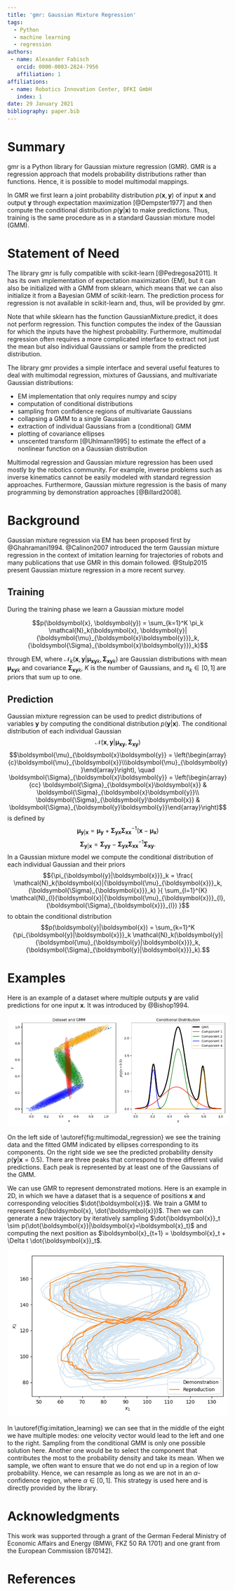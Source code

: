 ```yaml
---
title: 'gmr: Gaussian Mixture Regression'
tags:
  - Python
  - machine learning
  - regression
authors:
 - name: Alexander Fabisch
   orcid: 0000-0003-2824-7956
   affiliation: 1
affiliations:
 - name: Robotics Innovation Center, DFKI GmbH
   index: 1
date: 29 January 2021
bibliography: paper.bib
---
```


# Summary

gmr is a Python library for Gaussian mixture regression (GMR). GMR is a
regression approach that models probability distributions rather than
functions. Hence, it is possible to model multimodal mappings.

In GMR we first learn a joint probability distribution
$p(\boldsymbol{x}, \boldsymbol{y})$ of input $\boldsymbol{x}$ and output
$\boldsymbol{y}$ through expectation maximization [@Dempster1977] and then
compute the conditional distribution $p(\boldsymbol{y}|\boldsymbol{x})$
to make predictions. Thus, training is the same procedure as in a standard
Gaussian mixture model (GMM).

# Statement of Need

The library gmr is fully compatible with scikit-learn [@Pedregosa2011]. It
has its own implementation of expectation maximization (EM), but it can also
be initialized with a GMM from sklearn, which means that we can also initialize
it from a Bayesian GMM of scikit-learn. The prediction process for regression
is not available in scikit-learn and, thus, will be provided by gmr.

Note that while sklearn has the function GaussianMixture.predict,
it does not perform regression. This function computes the index of the
Gaussian for which the inputs have the highest probability. Furthermore,
multimodal regression often requires a more complicated interface to extract
not just the mean but also individual Gaussians or sample from the predicted
distribution.

The library gmr provides a simple interface and several useful features to
deal with multimodal regression, mixtures of Gaussians, and multivariate
Gaussian distributions:

* EM implementation that only requires numpy and scipy
* computation of conditional distributions
* sampling from confidence regions of multivariate Gaussians
* collapsing a GMM to a single Gaussian
* extraction of individual Gaussians from a (conditional) GMM
* plotting of covariance ellipses
* unscented transform [@Uhlmann1995] to estimate the effect of a nonlinear
  function on a Gaussian distribution

Multimodal regression and Gaussian mixture regression has been used mostly
by the robotics community. For example, inverse problems such as inverse
kinematics cannot be easily modeled with standard regression approaches.
Furthermore, Gaussian mixture regression is the basis of many programming
by demonstration approaches [@Billard2008].

# Background

Gaussian mixture regression via EM has been proposed first by @Ghahramani1994.
@Calinon2007 introduced the term Gaussian mixture regression in the context of
imitation learning for trajectories of robots and many publications that use
GMR in this domain followed. @Stulp2015 present Gaussian mixture regression in
a more recent survey.

## Training

During the training phase we learn a Gaussian mixture model

$$p(\boldsymbol{x}, \boldsymbol{y}) =
    \sum_{k=1}^K \pi_k
    \mathcal{N}_k(\boldsymbol{x}, \boldsymbol{y}|
                  {\boldsymbol{\mu}_{\boldsymbol{x}\boldsymbol{y}}}_k,
                  {\boldsymbol{\Sigma}_{\boldsymbol{x}\boldsymbol{y}}}_k)$$

through EM, where
$\mathcal{N}_k(\boldsymbol{x}, \boldsymbol{y}|{\boldsymbol{\mu}_{\boldsymbol{x}\boldsymbol{y}}}_k,
{\boldsymbol{\Sigma}_{\boldsymbol{x}\boldsymbol{y}}}_k)$
are Gaussian distributions with mean
${\boldsymbol{\mu}_{\boldsymbol{x}\boldsymbol{y}}}_k$ and covariance
${\boldsymbol{\Sigma}_{\boldsymbol{x}\boldsymbol{y}}}_k$, $K$ is the number of
Gaussians, and $\pi_k \in \left[0, 1\right]$ are priors that sum up to one.

## Prediction

Gaussian mixture regression can be used to predict distributions of variables
$\boldsymbol{y}$ by computing the conditional distribution
$p(\boldsymbol{y} | \boldsymbol{x})$. The conditional distribution of each
individual Gaussian
$$\mathcal{N}(\boldsymbol{x}, \boldsymbol{y}|{\boldsymbol{\mu}_{\boldsymbol{x}\boldsymbol{y}}},
{\boldsymbol{\Sigma}_{\boldsymbol{x}\boldsymbol{y}}})$$
$$\boldsymbol{\mu}_{\boldsymbol{x}\boldsymbol{y}}
    = \left(\begin{array}{c}\boldsymbol{\mu}_{\boldsymbol{x}}\\\boldsymbol{\mu}_{\boldsymbol{y}}\end{array}\right),
\quad
\boldsymbol{\Sigma}_{\boldsymbol{x}\boldsymbol{y}}
    = \left(\begin{array}{cc}
        \boldsymbol{\Sigma}_{\boldsymbol{x}\boldsymbol{x}} & \boldsymbol{\Sigma}_{\boldsymbol{x}\boldsymbol{y}}\\
        \boldsymbol{\Sigma}_{\boldsymbol{y}\boldsymbol{x}} & \boldsymbol{\Sigma}_{\boldsymbol{y}\boldsymbol{y}}\end{array}\right)$$
is defined by
$$\boldsymbol{\mu}_{\boldsymbol{y}|\boldsymbol{x}}
    = \boldsymbol{\mu}_{\boldsymbol{y}} + \boldsymbol{\Sigma}_{\boldsymbol{y}\boldsymbol{x}} \boldsymbol{\Sigma}_{\boldsymbol{x}\boldsymbol{x}}^{-1}(\boldsymbol{x} - \boldsymbol{\mu}_{\boldsymbol{x}})$$
$$\boldsymbol{\Sigma}_{\boldsymbol{y} | \boldsymbol{x}}
    = \boldsymbol{\Sigma}_{\boldsymbol{y}\boldsymbol{y}} - \boldsymbol{\Sigma}_{\boldsymbol{y}\boldsymbol{x}} \boldsymbol{\Sigma}_{\boldsymbol{x}\boldsymbol{x}}^{-1} \boldsymbol{\Sigma}_{\boldsymbol{x}\boldsymbol{y}}.$$
In a Gaussian mixture model we compute the conditional distribution of each
individual Gaussian and their priors
$${\pi_{\boldsymbol{y}|\boldsymbol{x}}}_k =
\frac{
\mathcal{N}_k(\boldsymbol{x}|{\boldsymbol{\mu}_{\boldsymbol{x}}}_k,
                             {\boldsymbol{\Sigma}_{\boldsymbol{x}}}_k)
}{
\sum_{l=1}^{K}
\mathcal{N}_{l}(\boldsymbol{x}|{\boldsymbol{\mu}_{\boldsymbol{x}}}_{l},
                             {\boldsymbol{\Sigma}_{\boldsymbol{x}}}_{l})
}$$
to obtain the conditional distribution
$$p(\boldsymbol{y}|\boldsymbol{x}) =
    \sum_{k=1}^K {\pi_{\boldsymbol{y}|\boldsymbol{x}}}_k
    \mathcal{N}_k(\boldsymbol{y}|
                  {\boldsymbol{\mu}_{\boldsymbol{y}|\boldsymbol{x}}}_k,
                  {\boldsymbol{\Sigma}_{\boldsymbol{y}|\boldsymbol{x}}}_k).$$

# Examples

Here is an example of a dataset where multiple outputs $\boldsymbol{y}$ are
valid predictions for one input $\boldsymbol{x}$. It was introduced by
@Bishop1994.

![Multimodal regression.\label{fig:multimodal_regression}](multimodal_regression.png)

On the left side of \autoref{fig:multimodal_regression} we see the
training data and the fitted GMM indicated by ellipses corresponding to its
components. On the right side we see the predicted probability density
$p(\boldsymbol{y}|\boldsymbol{x}=0.5)$. There are three peaks that correspond
to three different valid predictions. Each peak is represented by at least one
of the Gaussians of the GMM.

We can use GMR to represent demonstrated motions. Here is an example in 2D, in
which we have a dataset that is a sequence of positions $\boldsymbol{x}$ and
corresponding velocities $\dot{\boldsymbol{x}}$. We train a GMM to represent
$p(\boldsymbol{x}, \dot{\boldsymbol{x}})$. Then we can generate a new
trajectory by iteratively sampling
$\dot{\boldsymbol{x}}_t \sim p(\dot{\boldsymbol{x}}|\boldsymbol{x}=\boldsymbol{x}_t)$
and computing the next position as
$\boldsymbol{x}_{t+1} = \boldsymbol{x}_t + \Delta t \dot{\boldsymbol{x}}_t$.

![Imitation learning.\label{fig:imitation_learning}](imitation.png)

In \autoref{fig:imitation_learning} we can see that in the middle of
the eight we have multiple modes: one velocity vector would lead to the left
and one to the right. Sampling from the conditional GMM is only one possible
solution here. Another one would be to select the component that contributes
the most to the probability density and take its mean. When we sample, we
often want to ensure that we do not end up in a region of low probability.
Hence, we can resample as long as we are not in an $\alpha$-confidence region,
where $\alpha \in \left[0, 1\right]$. This strategy is used here and is
directly provided by the library.

# Acknowledgments

This work was supported through a grant of the German Federal
Ministry of Economic Affairs and Energy (BMWi, FKZ 50 RA 1701)
and one grant from the European Commission (870142).

# References
